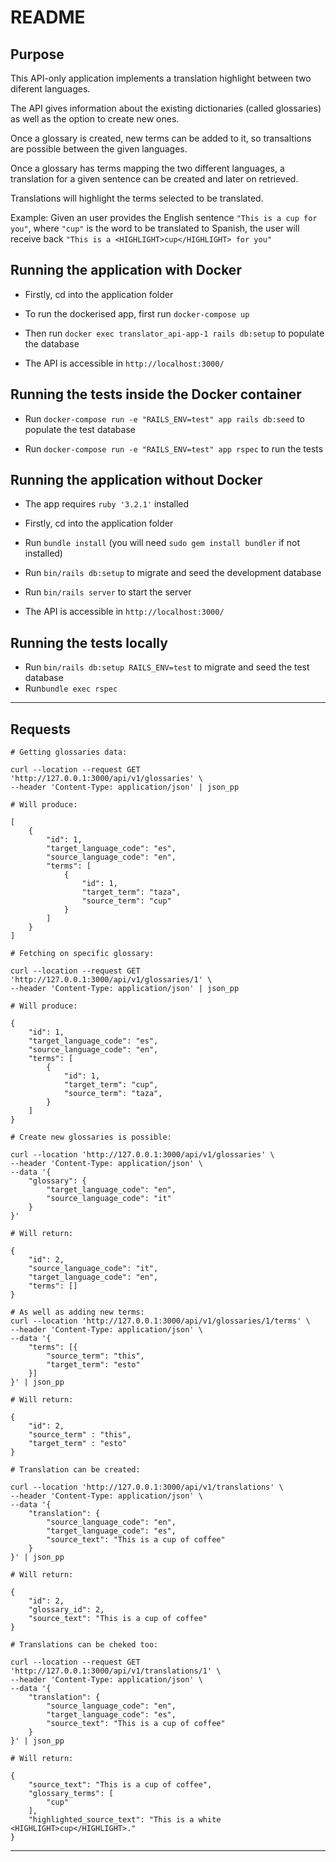 # README

## Purpose

This API-only application implements a translation highlight between two diferent languages.

The API gives information about the existing dictionaries (called glossaries) as well as the option to create new ones.

Once a glossary is created, new terms can be added to it, so transaltions are possible between the given languages.

Once a glossary has terms mapping the two different languages, a translation for a given sentence can be created and later on retrieved.

Translations will highlight the terms selected to be translated.

Example:
Given an user provides the English sentence `"This is a cup for you"`, where `"cup"` is the word to be translated to Spanish, the user will receive back `"This is a <HIGHLIGHT>cup</HIGHLIGHT> for you"`

## Running the application with Docker

- Firstly, cd into the application folder

- To run the dockerised app, first run `docker-compose up`

- Then run `docker exec translator_api-app-1 rails db:setup` to populate the database

- The API is accessible in `http://localhost:3000/`

## Running the tests inside the Docker container

- Run `docker-compose run -e "RAILS_ENV=test" app rails db:seed` to populate the test database

- Run `docker-compose run -e "RAILS_ENV=test" app rspec` to run the tests

## Running the application without Docker

- The app requires `ruby '3.2.1'` installed

- Firstly, cd into the application folder

- Run `bundle install` (you will need `sudo gem install bundler` if not installed)

- Run `bin/rails db:setup` to migrate and seed the development database

- Run `bin/rails server` to start the server

- The API is accessible in `http://localhost:3000/`

## Running the tests locally

- Run `bin/rails db:setup RAILS_ENV=test` to migrate and seed the test database
- Run`bundle exec rspec `

---

## Requests

```
# Getting glossaries data:

curl --location --request GET 'http://127.0.0.1:3000/api/v1/glossaries' \
--header 'Content-Type: application/json' | json_pp

# Will produce:

[
    {
        "id": 1,
        "target_language_code": "es",
        "source_language_code": "en",
        "terms": [
            {
                "id": 1,
                "target_term": "taza",
                "source_term": "cup"
            }
        ]
    }
]
```

```
# Fetching on specific glossary:

curl --location --request GET 'http://127.0.0.1:3000/api/v1/glossaries/1' \
--header 'Content-Type: application/json' | json_pp

# Will produce:

{
    "id": 1,
    "target_language_code": "es",
    "source_language_code": "en",
    "terms": [
        {
            "id": 1,
            "target_term": "cup",
            "source_term": "taza",
        }
    ]
}
```

```
# Create new glossaries is possible:

curl --location 'http://127.0.0.1:3000/api/v1/glossaries' \
--header 'Content-Type: application/json' \
--data '{
    "glossary": {
        "target_language_code": "en",
        "source_language_code": "it"
    }
}'

# Will return:

{
    "id": 2,
    "source_language_code": "it",
    "target_language_code": "en",
    "terms": []
}
```

```
# As well as adding new terms:
curl --location 'http://127.0.0.1:3000/api/v1/glossaries/1/terms' \
--header 'Content-Type: application/json' \
--data '{
    "terms": [{
        "source_term": "this",
        "target_term": "esto"
    }]
}' | json_pp

# Will return:

{
    "id": 2,
    "source_term" : "this",
    "target_term" : "esto"
}

```

```
# Translation can be created:

curl --location 'http://127.0.0.1:3000/api/v1/translations' \
--header 'Content-Type: application/json' \
--data '{
    "translation": {
        "source_language_code": "en",
        "target_language_code": "es",
        "source_text": "This is a cup of coffee"
    }
}' | json_pp

# Will return:

{
    "id": 2,
    "glossary_id": 2,
    "source_text": "This is a cup of coffee"
}
```

```
# Translations can be cheked too:

curl --location --request GET 'http://127.0.0.1:3000/api/v1/translations/1' \
--header 'Content-Type: application/json' \
--data '{
    "translation": {
        "source_language_code": "en",
        "target_language_code": "es",
        "source_text": "This is a cup of coffee"
    }
}' | json_pp

# Will return:

{
    "source_text": "This is a cup of coffee",
    "glossary_terms": [
        "cup"
    ],
    "highlighted_source_text": "This is a white <HIGHLIGHT>cup</HIGHLIGHT>."
}
```

---
